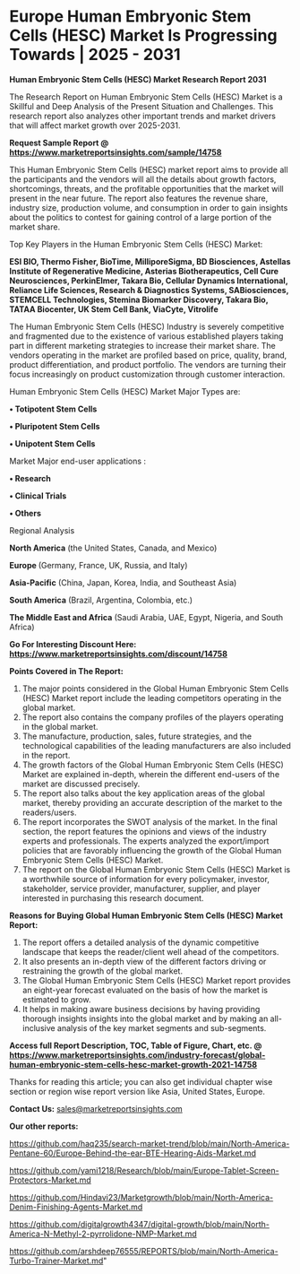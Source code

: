 # Europe Human Embryonic Stem Cells (HESC) Market Is Progressing Towards | 2025 - 2031

<strong>Human Embryonic Stem Cells (HESC) Market Research Report 2031</strong>

The Research Report on Human Embryonic Stem Cells (HESC) Market is a Skillful and Deep Analysis of the Present Situation and Challenges. This research report also analyzes other important trends and market drivers that will affect market growth over 2025-2031.

<strong>Request Sample Report @ <a href=https://www.marketreportsinsights.com/sample/14758>https://www.marketreportsinsights.com/sample/14758</a></strong>

This Human Embryonic Stem Cells (HESC) market report aims to provide all the participants and the vendors will all the details about growth factors, shortcomings, threats, and the profitable opportunities that the market will present in the near future. The report also features the revenue share, industry size, production volume, and consumption in order to gain insights about the politics to contest for gaining control of a large portion of the market share.

Top Key Players in the Human Embryonic Stem Cells (HESC) Market:

<strong>ESI BIO, Thermo Fisher, BioTime, MilliporeSigma, BD Biosciences, Astellas Institute of Regenerative Medicine, Asterias Biotherapeutics, Cell Cure Neurosciences, PerkinElmer, Takara Bio, Cellular Dynamics International, Reliance Life Sciences, Research & Diagnostics Systems, SABiosciences, STEMCELL Technologies, Stemina Biomarker Discovery, Takara Bio, TATAA Biocenter, UK Stem Cell Bank, ViaCyte, Vitrolife</strong>

The Human Embryonic Stem Cells (HESC) Industry is severely competitive and fragmented due to the existence of various established players taking part in different marketing strategies to increase their market share. The vendors operating in the market are profiled based on price, quality, brand, product differentiation, and product portfolio. The vendors are turning their focus increasingly on product customization through customer interaction.

Human Embryonic Stem Cells (HESC) Market Major Types are:

<strong>• Totipotent Stem Cells

• Pluripotent Stem Cells

• Unipotent Stem Cells</strong>

Market Major end-user applications :

<strong>• Research

• Clinical Trials

• Others</strong>

Regional Analysis

</u><strong><b>North America</b></strong> (the United States, Canada, and Mexico)

<strong><b>Europe </b></strong>(Germany, France, UK, Russia, and Italy)

<strong><b>Asia-Pacific</b></strong> (China, Japan, Korea, India, and Southeast Asia)

<strong><b>South America</b></strong> (Brazil, Argentina, Colombia, etc.)

<strong><b>The Middle East and Africa</b></strong> (Saudi Arabia, UAE, Egypt, Nigeria, and South Africa)

<strong>Go For Interesting Discount Here: <a href=https://www.marketreportsinsights.com/discount/14758>https://www.marketreportsinsights.com/discount/14758</a></strong>

<strong>Points Covered in The Report:</strong>
<ol>
  <li>The major points considered in the Global Human Embryonic Stem Cells (HESC) Market report include the leading competitors operating in the global market.</li>
  <li>The report also contains the company profiles of the players operating in the global market.</li>
  <li>The manufacture, production, sales, future strategies, and the technological capabilities of the leading manufacturers are also included in the report.</li>
  <li>The growth factors of the Global Human Embryonic Stem Cells (HESC) Market are explained in-depth, wherein the different end-users of the market are discussed precisely.</li>
  <li>The report also talks about the key application areas of the global market, thereby providing an accurate description of the market to the readers/users.</li>
  <li>The report incorporates the SWOT analysis of the market. In the final section, the report features the opinions and views of the industry experts and professionals. The experts analyzed the export/import policies that are favorably influencing the growth of the Global Human Embryonic Stem Cells (HESC) Market.</li>
  <li>The report on the Global Human Embryonic Stem Cells (HESC) Market is a worthwhile source of information for every policymaker, investor, stakeholder, service provider, manufacturer, supplier, and player interested in purchasing this research document.</li>
</ol>
<strong>Reasons for Buying Global Human Embryonic Stem Cells (HESC) Market Report:</strong>

<ol>
  <li>The report offers a detailed analysis of the dynamic competitive landscape that keeps the reader/client well ahead of the competitors.</li>
  <li>It also presents an in-depth view of the different factors driving or restraining the growth of the global market.</li>
  <li>The Global Human Embryonic Stem Cells (HESC) Market report provides an eight-year forecast evaluated on the basis of how the market is estimated to grow.</li>
  <li>It helps in making aware business decisions by having providing thorough insights insights into the global market and by making an all-inclusive analysis of the key market segments and sub-segments.</li>
</ol>
<strong>Access full Report Description, TOC, Table of Figure, Chart, etc. @ <a href=https://www.marketreportsinsights.com/industry-forecast/global-human-embryonic-stem-cells-hesc-market-growth-2021-14758>https://www.marketreportsinsights.com/industry-forecast/global-human-embryonic-stem-cells-hesc-market-growth-2021-14758</a></strong>


Thanks for reading this article; you can also get individual chapter wise section or region wise report version like Asia, United States, Europe.

<strong>Contact Us:</strong>
sales@marketreportsinsights.com

<strong>Our other reports:</strong>

<a href=https://github.com/haq235/search-market-trend/blob/main/North-America-Pentane-60/Europe-Behind-the-ear-BTE-Hearing-Aids-Market.md>https://github.com/haq235/search-market-trend/blob/main/North-America-Pentane-60/Europe-Behind-the-ear-BTE-Hearing-Aids-Market.md</a>

<a href=https://github.com/yami1218/Research/blob/main/Europe-Tablet-Screen-Protectors-Market.md>https://github.com/yami1218/Research/blob/main/Europe-Tablet-Screen-Protectors-Market.md</a>

<a href=https://github.com/Hindavi23/Marketgrowth/blob/main/North-America-Denim-Finishing-Agents-Market.md>https://github.com/Hindavi23/Marketgrowth/blob/main/North-America-Denim-Finishing-Agents-Market.md</a>

<a href=https://github.com/digitalgrowth4347/digital-growth/blob/main/North-America-N-Methyl-2-pyrrolidone-NMP-Market.md>https://github.com/digitalgrowth4347/digital-growth/blob/main/North-America-N-Methyl-2-pyrrolidone-NMP-Market.md</a>

<a href=https://github.com/arshdeep76555/REPORTS/blob/main/North-America-Turbo-Trainer-Market.md>https://github.com/arshdeep76555/REPORTS/blob/main/North-America-Turbo-Trainer-Market.md</a>"
